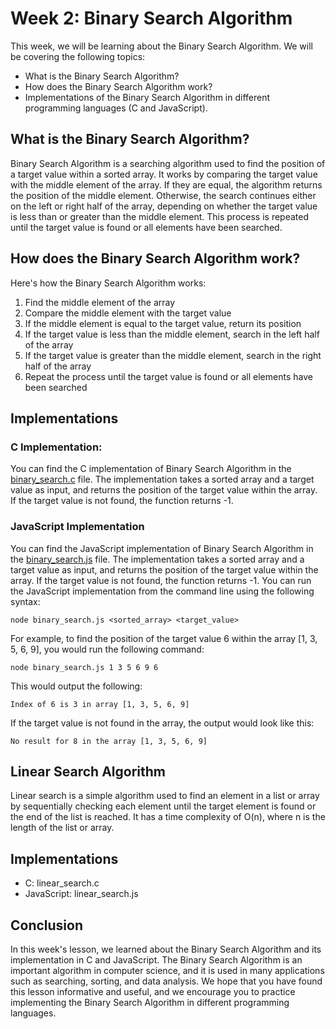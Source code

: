 # Week 2: Binary Search Algorithm
This week, we will be learning about the Binary Search Algorithm. We will be covering the following topics:
- What is the Binary Search Algorithm?
- How does the Binary Search Algorithm work?
- Implementations of the Binary Search Algorithm in different programming languages (C and JavaScript).

## What is the Binary Search Algorithm?
Binary Search Algorithm is a searching algorithm used to find the position of a target value within a sorted
array. It works by comparing the target value with the middle element of the array. If they are equal, the 
algorithm returns the position of the middle element. Otherwise, the search continues either on the left or 
right half of the array, depending on whether the target value is less than or greater than the middle element.
This process is repeated until the target value is found or all elements have been searched.

## How does the Binary Search Algorithm work?
Here's how the Binary Search Algorithm works:
1. Find the middle element of the array
2. Compare the middle element with the target value
3. If the middle element is equal to the target value, return its position
4. If the target value is less than the middle element, search in the left half of the array
5. If the target value is greater than the middle element, search in the right half of the array
6. Repeat the process until the target value is found or all elements have been searched

## Implementations
### C Implementation:
You can find the C implementation of Binary Search Algorithm in the [binary_search.c](https://github.com/mcakyerima/Data_Structures_and_algorithms_with_C/blob/main/week2/binary_search.c) file.
The implementation takes a sorted array and a target value as input, and returns the position
of the target value within the array. If the target value is not found, the function returns -1.

### JavaScript Implementation

You can find the JavaScript implementation of Binary Search Algorithm in the [binary_search.js](https://github.com/mcakyerima/Data_Structures_and_algorithms_with_C/blob/main/week2/binary_search.js)   file.
The implementation takes a sorted array and a target value as input, and returns the position of the 
target value within the array. If the target value is not found, the function returns -1. 
You can run the JavaScript implementation from the command line using the following syntax:

```node binary_search.js <sorted_array> <target_value>```


For example, to find the position of the target value 6 within the array [1, 3, 5, 6, 9], you would run
the following command:

``` node binary_search.js 1 3 5 6 9 6 ```

This would output the following:

``` Index of 6 is 3 in array [1, 3, 5, 6, 9] ```

If the target value is not found in the array, the output would look like this:

``` No result for 8 in the array [1, 3, 5, 6, 9] ```

## Linear Search Algorithm

Linear search is a simple algorithm used to find an element in a list or array by sequentially checking each element until the target element is found or the end of the list is reached. It has a time complexity of O(n), where n is the length of the list or array.

## Implementations
- C: linear_search.c
- JavaScript: linear_search.js

## Conclusion
In this week's lesson, we learned about the Binary Search Algorithm and its implementation in C and JavaScript. 
The Binary Search Algorithm is an important algorithm in computer science, and it is used in many applications
such as searching, sorting, and data analysis. We hope that you have found this lesson informative and useful, 
and we encourage you to practice implementing the Binary Search Algorithm in different programming languages.




